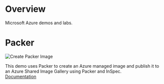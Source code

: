 # Overview
Microsoft Azure demos and labs.

# Packer
![Create Packer Image](https://github.com/ralacher/azure-demos/workflows/Create%20Packer%20Image/badge.svg)

This demo uses Packer to create an Azure managed image and publish it to an Azure Shared Image Gallery using Packer and InSpec.<br/>
[Documentation](https://github.com/ralacher/azure-demos/wiki/Packer)
